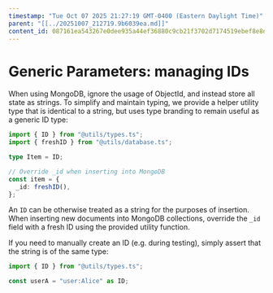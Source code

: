 ```yaml
---
timestamp: "Tue Oct 07 2025 21:27:19 GMT-0400 (Eastern Daylight Time)"
parent: "[[../20251007_212719.9b6039ea.md]]"
content_id: 087161ea543267e0dee935a44ef36880c9cb21f3702d7174519ebef8e8db9802
---
```


# Generic Parameters: managing IDs

When using MongoDB, ignore the usage of ObjectId, and instead store all state as
strings. To simplify and maintain typing, we provide a helper utility type that
is identical to a string, but uses type branding to remain useful as a generic
ID type:

```typescript
import { ID } from "@utils/types.ts";
import { freshID } from "@utils/database.ts";

type Item = ID;

// Override _id when inserting into MongoDB
const item = {
  _id: freshID(),
};
```

An `ID` can be otherwise treated as a string for the purposes of insertion. When
inserting new documents into MongoDB collections, override the `_id` field with
a fresh ID using the provided utility function.

If you need to manually create an ID (e.g. during testing), simply assert that
the string is of the same type:

```typescript
import { ID } from "@utils/types.ts";

const userA = "user:Alice" as ID;
```
